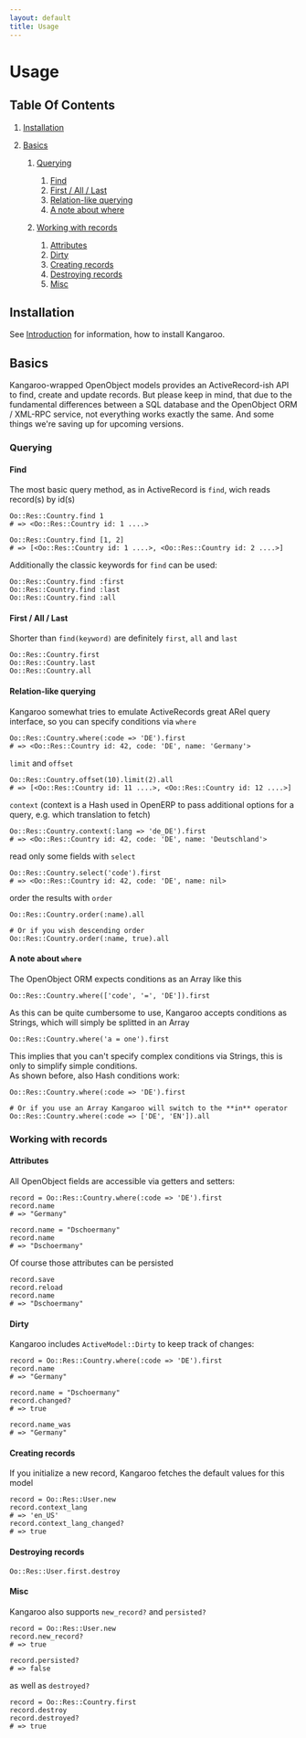 ```yaml
---
layout: default
title: Usage
---
```


Usage
=====

Table Of Contents
-----------------

1. [Installation](#installation)
2. [Basics](#basics)

   1. [Querying](#querying)
  
      1. [Find](#find)
      2. [First / All / Last](#first__all__last)
      3. [Relation-like querying](#relationlike_querying)
      4. [A note about where](#a_note_about_)
      
   2. [Working with records](#working_with_records)
      1. [Attributes](#attributes)
      2. [Dirty](#dirty)
      3. [Creating records](#creating_records)
      4. [Destroying records](#destroying_records)
      5. [Misc](#misc)

Installation
------------

See [Introduction](/index.html) for information, how to install Kangaroo.

Basics
------

Kangaroo-wrapped OpenObject models provides an ActiveRecord-ish API to find, create and update records.
But please keep in mind, that due to the fundamental differences between a SQL database and the OpenObject
ORM / XML-RPC service, not everything works exactly the same. And some things we're saving up for upcoming versions.

### Querying
#### Find
The most basic query method, as in ActiveRecord is `find`, wich reads record(s) by id(s)

    Oo::Res::Country.find 1
    # => <Oo::Res::Country id: 1 ....>
    
    Oo::Res::Country.find [1, 2]
    # => [<Oo::Res::Country id: 1 ....>, <Oo::Res::Country id: 2 ....>]
    
Additionally the classic keywords for `find` can be used:

    Oo::Res::Country.find :first
    Oo::Res::Country.find :last
    Oo::Res::Country.find :all
    
#### First / All / Last
Shorter than `find(keyword)` are definitely `first`, `all` and `last`

    Oo::Res::Country.first
    Oo::Res::Country.last
    Oo::Res::Country.all

#### Relation-like querying
Kangaroo somewhat tries to emulate ActiveRecords great ARel query interface, so you can specify conditions via `where`

    Oo::Res::Country.where(:code => 'DE').first
    # => <Oo::Res::Country id: 42, code: 'DE', name: 'Germany'>
    
`limit` and `offset`

    Oo::Res::Country.offset(10).limit(2).all
    # => [<Oo::Res::Country id: 11 ....>, <Oo::Res::Country id: 12 ....>]
    
`context` (context is a Hash used in OpenERP to pass additional options for a query, e.g. which translation to fetch)

    Oo::Res::Country.context(:lang => 'de_DE').first
    # => <Oo::Res::Country id: 42, code: 'DE', name: 'Deutschland'>
    
read only some fields with `select`

    Oo::Res::Country.select('code').first
    # => <Oo::Res::Country id: 42, code: 'DE', name: nil>
    
order the results with `order`

    Oo::Res::Country.order(:name).all
    
    # Or if you wish descending order
    Oo::Res::Country.order(:name, true).all

#### A note about `where`
The OpenObject ORM expects conditions as an Array like this

    Oo::Res::Country.where(['code', '=', 'DE']).first
    
As this can be quite cumbersome to use, Kangaroo accepts conditions as Strings, which will simply be
splitted in an Array

    Oo::Res::Country.where('a = one').first
    
This implies that you can't specify complex conditions via Strings, this is only to simplify simple conditions.  
As shown before, also Hash conditions work:

    Oo::Res::Country.where(:code => 'DE').first
    
    # Or if you use an Array Kangaroo will switch to the **in** operator
    Oo::Res::Country.where(:code => ['DE', 'EN']).all 
    
    
### Working with records
#### Attributes
All OpenObject fields are accessible via getters and setters:

    record = Oo::Res::Country.where(:code => 'DE').first
    record.name
    # => "Germany"

    record.name = "Dschoermany"
    record.name
    # => "Dschoermany"
    
Of course those attributes can be persisted

    record.save
    record.reload
    record.name
    # => "Dschoermany"
    
#### Dirty
Kangaroo includes `ActiveModel::Dirty` to keep track of changes:

    record = Oo::Res::Country.where(:code => 'DE').first
    record.name
    # => "Germany"

    record.name = "Dschoermany"
    record.changed?
    # => true
    
    record.name_was
    # => "Germany"
    
#### Creating records
If you initialize a new record, Kangaroo fetches the default values for this model

    record = Oo::Res::User.new
    record.context_lang
    # => 'en_US'
    record.context_lang_changed?
    # => true

#### Destroying records

    Oo::Res::User.first.destroy
    
    
#### Misc
Kangaroo also supports `new_record?` and `persisted?`

    record = Oo::Res::User.new
    record.new_record?
    # => true
    
    record.persisted?
    # => false
    
as well as `destroyed?`

    record = Oo::Res::Country.first
    record.destroy
    record.destroyed?
    # => true

    
